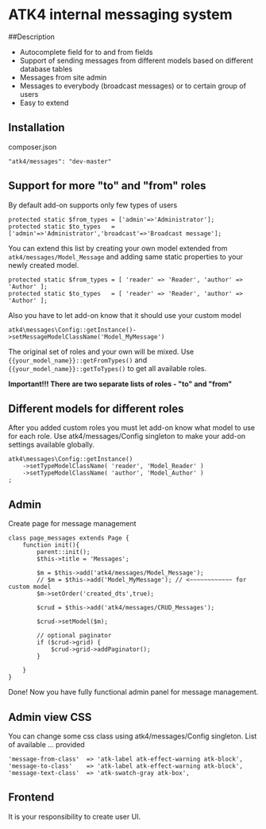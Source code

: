 # ATK4 internal messaging system

##Description

 * Autocomplete field for to and from fields
 * Support of sending messages from different models based on different database tables
 * Messages from site admin
 * Messages to everybody (broadcast messages) or to certain group of users
 * Easy to extend

## Installation

composer.json

    "atk4/messages": "dev-master"


## Support for more "to" and "from" roles

By default add-on supports only few types of users


    protected static $from_types = ['admin'=>'Administrator'];
    protected static $to_types   = ['admin'=>'Administrator','broadcast'=>'Broadcast message'];


You can extend this list by creating your own model extended from <code>atk4/messages/Model_Message</code> and adding
same static properties to your newly created model.

    protected static $from_types = [ 'reader' => 'Reader', 'author' => 'Author' ];
    protected static $to_types   = [ 'reader' => 'Reader', 'author' => 'Author' ];

Also you have to let add-on know that it should use your custom model

    atk4\messages\Config::getInstance()->setMessageModelClassName('Model_MyMessage')

The original set of roles and your own will be mixed. Use <code>{{your_model_name}}::getFromTypes()</code>
and <code>{{your_model_name}}::getToTypes()</code> to get all available roles.

<b>Important!!! There are two separate lists of roles - "to" and "from" </b>


## Different models for different roles

After you added custom roles you must let add-on know what model to use for each role. Use atk4/messages/Config singleton
to make your add-on settings available globally.

    atk4\messages\Config::getInstance()
        ->setTypeModelClassName( 'reader', 'Model_Reader' )
        ->setTypeModelClassName( 'author', 'Model_Author' )
    ;



## Admin

Create page for message management


    class page_messages extends Page {
        function init(){
            parent::init();
            $this->title = 'Messages';

            $m = $this->add('atk4/messages/Model_Message');
            // $m = $this->add('Model_MyMessage'); // <~~~~~~~~~~~~ for custom model
            $m->setOrder('created_dts',true);

            $crud = $this->add('atk4/messages/CRUD_Messages');

            $crud->setModel($m);

            // optional paginator
            if ($crud->grid) {
                $crud->grid->addPaginator();
            }

        }
    }


Done! Now you have fully functional admin panel for message management.

## Admin view CSS

You can change some css class using atk4/messages/Config singleton.
List of available ... provided


    'message-from-class'  => 'atk-label atk-effect-warning atk-block',
    'message-to-class'    => 'atk-label atk-effect-warning atk-block',
    'message-text-class'  => 'atk-swatch-gray atk-box',


## Frontend

It is your responsibility to create user UI.